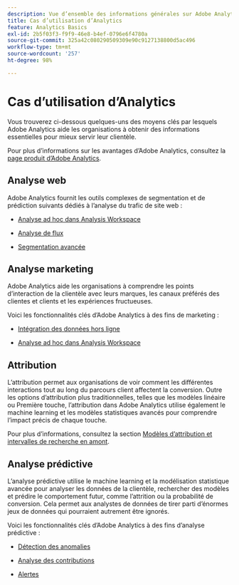 ```yaml
---
description: Vue d’ensemble des informations générales sur Adobe Analytics, notamment sur l’interface d’Analytics, ainsi que sur la prise en main destinées aux administrateurs et administratrices, aux analystes, aux utilisateurs et utilisatrices et aux développeurs et développeuses.
title: Cas d’utilisation d’Analytics
feature: Analytics Basics
exl-id: 2b5f03f3-f9f9-46e8-b4ef-0796e6f4780a
source-git-commit: 325a42c080290509309e90c9127138800d5ac496
workflow-type: tm+mt
source-wordcount: '257'
ht-degree: 98%

---
```


# Cas d’utilisation d’Analytics

Vous trouverez ci-dessous quelques-uns des moyens clés par lesquels Adobe Analytics aide les organisations à obtenir des informations essentielles pour mieux servir leur clientèle.

Pour plus d’informations sur les avantages d’Adobe Analytics, consultez la [page produit d’Adobe Analytics](https://business.adobe.com/fr/products/analytics/web-analytics.html).

## Analyse web

Adobe Analytics fournit les outils complexes de segmentation et de prédiction suivants dédiés à l’analyse du trafic de site web :

* [Analyse ad hoc dans Analysis Workspace](/help/analyze/analysis-workspace/home.md)

* [Analyse de flux](/help/analyze/analysis-workspace/visualizations/c-flow/flow.md)

* [Segmentation avancée](/help/components/segmentation/seg-home.md)


## Analyse marketing

Adobe Analytics aide les organisations à comprendre les points d’interaction de la clientèle avec leurs marques, les canaux préférés des clientes et clients et les expériences fructueuses.

Voici les fonctionnalités clés d’Adobe Analytics à des fins de marketing :

* [Intégration des données hors ligne](/help/import/data-sources/overview.md)

* [Analyse ad hoc dans Analysis Workspace](/help/analyze/analysis-workspace/home.md)

## Attribution

L’attribution permet aux organisations de voir comment les différentes interactions tout au long du parcours client affectent la conversion. Outre les options d’attribution plus traditionnelles, telles que les modèles linéaire ou Première touche, l’attribution dans Adobe Analytics utilise également le machine learning et les modèles statistiques avancés pour comprendre l’impact précis de chaque touche.

Pour plus d’informations, consultez la section [Modèles d’attribution et intervalles de recherche en amont](/help/analyze/analysis-workspace/attribution/models.md).

## Analyse prédictive

L’analyse prédictive utilise le machine learning et la modélisation statistique avancée pour analyser les données de la clientèle, rechercher des modèles et prédire le comportement futur, comme l’attrition ou la probabilité de conversion. Cela permet aux analystes de données de tirer parti d’énormes jeux de données qui pourraient autrement être ignorés.

Voici les fonctionnalités clés d’Adobe Analytics à des fins d’analyse prédictive :

* [Détection des anomalies](/help/analyze/analysis-workspace/c-anomaly-detection/anomaly-detection.md)

* [Analyse des contributions](/help/analyze/analysis-workspace/c-anomaly-detection/run-contribution-analysis.md)

* [Alertes](/help/components/alerts/alerts-overview.md)
